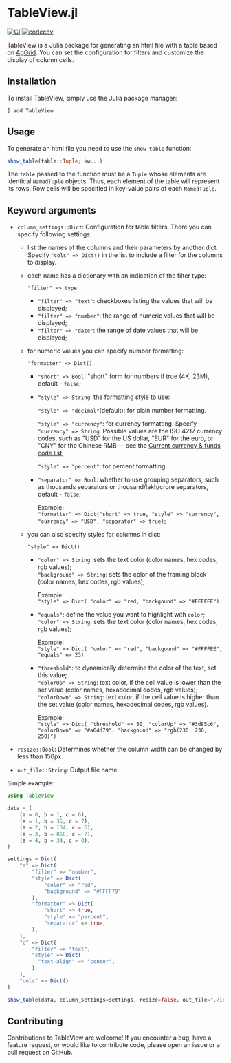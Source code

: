 # TableView.jl

[![CI](https://github.com/gryumova/TableView.jl/actions/workflows/CI.yml/badge.svg?branch=master)](https://github.com/gryumova/TableView.jl/actions/workflows/CI.yml)
[![codecov](https://codecov.io/gh/gryumova/TableView.jl/graph/badge.svg?token=vsEt7JjjYT)](https://codecov.io/gh/gryumova/TableView.jl)

TableView is a Julia package for generating an html file with a table based on [AgGrid](https://www.ag-grid.com). You can set the configuration for filters and customize the display of column cells.

## Installation
To install TableView, simply use the Julia package manager:
```
] add TableView
```

## Usage

To generate an html file you need to use the `show_table` function:
```julia
show_table(table::Tuple; kw...)
```

The `table` passed to the function must be a `Tuple` whose elements are identical `NamedTuple` objects.
Thus, each element of the table will represent its rows.
Row cells will be specified in key-value pairs of each `NamedTuple`.

## Keyword arguments
- `column_settings::Dict`: Configuration for table filters. There you can specify following settings:
  - list the names of the columns and their parameters by another dict. Specify `"cols" => Dict()` in the list to include a filter for the columns to display.
  - each name has a dictionary with an indication of the filter type:
  
    `"filter" => type`
    - `"filter" => "text"`: checkboxes listing the values that will be displayed;
    - `"filter" => "number"`: the range of numeric values that will be displayed;
    - `"filter" => "date"`: the range of date values that will be displayed;
  - for numeric values ​​you can specify number formatting:

    `"formatter" => Dict()`

    - `"short" => Bool`: "short" form for numbers if true (4K, 23M), default - `false`;
    - `"style" => String`: the formatting style to use: 

      `"style" => "decimal"`(default): for plain number formatting.

      `"style" => "currency"`: for currency formatting. Specify `"currency" => String`. Possible values are the ISO 4217 currency codes, such as "USD" for the US dollar, "EUR" for the euro, or "CNY" for the Chinese RMB — see the [Current currency & funds code list](https://en.wikipedia.org/wiki/ISO_4217#List_of_ISO_4217_currency_codes);

      `"style" => "percent"`: for percent formatting.
   
    - `"separator" => Bool`: whether to use grouping separators, such as thousands separators or thousand/lakh/crore separators, default - `false`;

        Example:  
        `"formatter" => Dict("short" => true, "style" => "currency", "currency" => "USD", "separator" => true)`;
  - you can also specify styles for columns in dict:
 
      `"style" => Dict()`
    
    - `"color" => String`: sets the text color (color names, hex codes, rgb values);  
      `"background" => String`: sets the color of the framing block (color names, hex codes, rgb values);

        Example:  
        `"style" => Dict( "color" => "red, "backgound" => "#FFFFEE")`
    - `"equals"`: define the value you want to highlight with `color`;  
      `"color" => String`: sets the text color (color names, hex codes, rgb values);

        Example:  
        `"style" => Dict( "color" => "red", "backgound" => "#FFFFEE", "equals" => 23)`
    - `"threshold"`: to dynamically determine the color of the text, set this value;  
      `"colorUp" => String`: text color, if the cell value is lower than the set value (color names, hexadecimal codes, rgb values);   
      `"colorDown" => String`: text color, if the cell value is higher than the set value (color names, hexadecimal codes, rgb values). 

        Example:  
        `"style" => Dict( "threshold" => 50, "colorUp" => "#3d85c6", "colorDown" => "#a64d79", "backgound" => "rgb(230, 230, 250)")`

- `resize::Bool`: Determines whether the column width can be changed by less than 150px.
- `out_file::String`: Output file name.


Simple example:

```julia
using TableView

data = (
    (a = 0, b = 1, c = 6),
    (a = 1, b = 35, c = 7),
    (a = 2, b = 134, c = 6),
    (a = 3, b = 868, c = 7),
    (a = 4, b = 34, c = 0),
)

settings = Dict(
    "a" => Dict(
        "filter" => "number",
        "style" => Dict(
            "color" => "red",
            "background" => "#FFFF79"
        ),
        "formatter" => Dict(
            "short" => true,
            "style" => "percent",
            "separator" => true,
        ),
    ),
    "c" => Dict(
        "filter" => "text",
        "style" => Dict(
          "text-align" => "center",
        )
    ),
    "cols" => Dict()
)

show_table(data, column_settings=settings, resize=false, out_file="./index.html")
```

## Contributing
Contributions to TableView are welcome! If you encounter a bug, have a feature request, or would like to contribute code, please open an issue or a pull request on GitHub.
